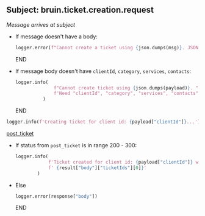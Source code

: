 ## Subject: bruin.ticket.creation.request

_Message arrives at subject_

* If message doesn't have a body:
  ```python
  logger.error(f"Cannot create a ticket using {json.dumps(msg)}. JSON malformed")
  ```
  END

* If message body doesn't have `clientId`, `category`, `services`, `contacts`:
  ```python
  logger.info(
                f"Cannot create ticket using {json.dumps(payload)}. "
                f'Need "clientId", "category", "services", "contacts"'
            )
  ```
  END

```python
logger.info(f'Creating ticket for client id: {payload["clientId"]}...')
```

[post_ticket](../repositories/bruin_repository/post_ticket.md)

* If status from `post_ticket` is in range 200 - 300:
    ```python
    logger.info(
                f'Ticket created for client id: {payload["clientId"]} with ticket id:'
                f' {result["body"]["ticketIds"][0]}'
            )
    ```
* Else
  ```python
  logger.error(response["body"])
  ```
  END